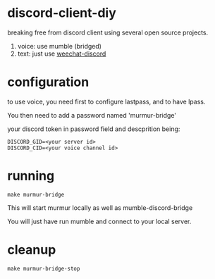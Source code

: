 # discord-client-diy

breaking free from discord client using several open source projects.

1. voice: use mumble (bridged)
2. text: just use [weechat-discord](https://github.com/terminal-discord/weechat-discord) 

# configuration

to use voice, you need first to configure lastpass, and to have lpass.

You then need to add a password named 'murmur-bridge'

your discord token in password field
and descprition being:

```
DISCORD_GID=<your server id>
DISCORD_CID=<your voice channel id>
```

# running

`make murmur-bridge`

This will start murmur locally as well as mumble-discord-bridge

You will just have run mumble and connect to your local server.

# cleanup

`make murmur-bridge-stop`
